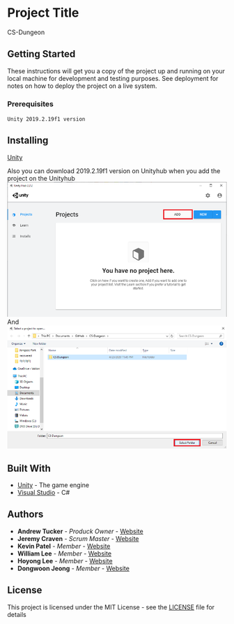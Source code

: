 # Project Title

CS-Dungeon

## Getting Started

These instructions will get you a copy of the project up and running on your local machine for development and testing purposes. See deployment for notes on how to deploy the project on a live system.

### Prerequisites

```
Unity 2019.2.19f1 version
```

## Installing

[Unity](https://unity3d.com/get-unity/download?thank-you=update&download_nid=63334&os=Win)


Also you can download 2019.2.19f1 version on Unityhub when you add the project on the Unityhub
![picture](https://github.com/BugattiVSU/CS-Dungeon/blob/master/image/first.png)
And
![picture](https://github.com/BugattiVSU/CS-Dungeon/blob/master/image/second.png)


## Built With

* [Unity](https://unity.com/) - The game engine
* [Visual Studio](https://visualstudio.microsoft.com/) - C#


## Authors

* **Andrew Tucker** - *Produck Owner* - [Website](https://cutmayne.github.io/)
* **Jeremy Craven** - *Scrum Master* - [Website](https://jeremycraven-sudo.github.io/)
* **Kevin Patel** - *Member* - [Website](https://kevinpatel0801.github.io/AboutMe/)
* **William Lee** - *Member* - [Website](https://wlee412.github.io/)
* **Hoyong Lee** - *Member* - [Website](https://yongmon01.github.io/)
* **Dongwoon Jeong** - *Member* - [Website](https://dongwoonjeong.github.io/)

## License

This project is licensed under the MIT License - see the [LICENSE](LICENSE) file for details

